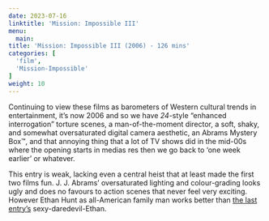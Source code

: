 ```yaml
---
date: 2023-07-16
linktitle: 'Mission: Impossible III'
menu:
  main:
title: 'Mission: Impossible III (2006) - 126 mins'
categories: [
  'film',
  'Mission-Impossible'
]
weight: 10
---
```


Continuing to view these films as barometers of Western cultural trends in entertainment, it’s now 2006 and so we have *24*-style “enhanced interrogation” torture scenes, a man-of-the-moment director, a soft, shaky, and somewhat oversaturated digital camera aesthetic, an Abrams Mystery Box™, and that annoying thing that a lot of TV shows did in the mid-00s where the opening starts in medias res then we go back to ‘one week earlier’ or whatever.

This entry is weak, lacking even a central heist that at least made the first two films fun. J. J. Abrams’ oversaturated lighting and colour-grading looks ugly and does no favours to action scenes that never feel very exciting. However Ethan Hunt as all-American family man works better than [the last entry’s](https://reviewsperminute.simonxix.com/posts/mission_impossible_2/) sexy-daredevil-Ethan.



